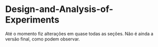 # Design-and-Analysis-of-Experiments
Até o momento fiz alterações em quase todas as seções. Não é ainda a versão final, como podem observar.
